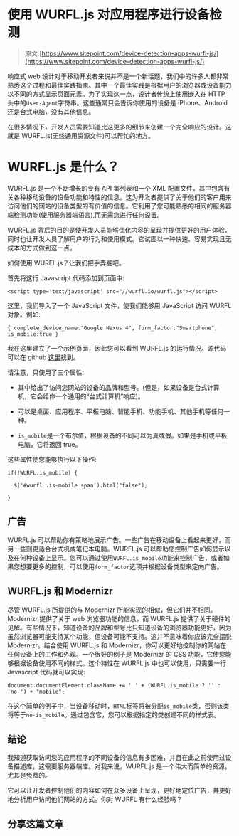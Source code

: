 # 使用 WURFL.js 对应用程序进行设备检测

> 原文:[https://www.sitepoint.com/device-detection-apps-wurfl-js/](https://www.sitepoint.com/device-detection-apps-wurfl-js/)

响应式 web 设计对于移动开发者来说并不是一个新话题，我们中的许多人都非常熟悉这个过程和最佳实践指南。其中一个最佳实践是根据用户的浏览器或设备能力以不同的方式显示页面元素。为了实现这一点，设计者传统上使用嵌入在 HTTP 头中的`User-Agent`字符串。这些通常只会告诉你使用的设备是 iPhone、Android 还是台式电脑，没有其他信息。

在很多情况下，开发人员需要知道比这更多的细节来创建一个完全响应的设计。这就是 WURFL.js(无线通用资源文件)可以帮忙的地方。

# WURFL.js 是什么？

WURFL.js 是一个不断增长的专有 API 集列表和一个 XML 配置文件，其中包含有关各种移动设备的设备功能和特性的信息。这为开发者提供了关于他们的客户用来访问他们的网站的设备类型的有价值的信息。它利用了您可能熟悉的相同的服务器端检测功能(使用服务器端语言),而无需您进行任何设置。

WURFL.js 背后的目的是使开发人员能够优化内容的呈现并提供更好的用户体验，同时也让开发人员了解用户的行为和使用模式。它试图以一种快速、容易实现且无成本的方式做到这一点。

如何使用 WURFL.js？让我们把手弄脏吧。

首先将这行 Javascript 代码添加到页面中:

```
<script type='text/javascript' src="//wurfl.io/wurfl.js"></script>
```

这里，我们导入了一个 JavaScript 文件，使我们能够用 JavaScript 访问 WURFL 对象。例如:

```
{ complete_device_name:"Google Nexus 4", form_factor:"Smartphone", is_mobile:true }
```

我在这里建立了一个示例页面，因此您可以看到 WURFL.js 的运行情况。源代码可以在 github [这里](https://github.com/sitepoint-editors/WURFL)找到。

请注意，只使用了三个属性:

*   其中给出了访问您网站的设备的品牌和型号。(但是，如果设备是台式计算机，它会给你一个通用的“台式计算机”响应)。

*   可以是桌面、应用程序、平板电脑、智能手机、功能手机、其他手机等任何一种。

*   `is_mobile`是一个布尔值，根据设备的不同可以为真或假。如果是手机或平板电脑，它将返回 true。

这些属性使您能够执行以下操作:

```
if(!WURFL.is_mobile) {

  $('#wurfl .is-mobile span').html("false");

}
```

## 广告

WURFL.js 可以帮助你有策略地展示广告。一些广告在移动设备上看起来更好，而另一些则更适合台式机或笔记本电脑。WURFL.js 可以帮助您控制广告如何显示以及在何种设备上显示。您可以通过使用`WURFL.is_mobile`功能来控制广告，或者如果您想要更多的控制，可以使用`form_factor`选项并根据设备类型来定向广告。

## WURFL.js 和 Modernizr

尽管 WURFL.js 所提供的与 Modernizr 所能实现的相似，但它们并不相同。Modernizr 提供了关于 web 浏览器功能的信息，而 WURFL.js 提供了关于硬件的见解。有些情况下，知道设备的品牌和型号比只知道设备的浏览器功能更好，因为虽然浏览器可能支持某个功能，但设备可能不支持。这并不意味着你应该完全摆脱 Modernizr。结合使用 WURFL.js 和 Modernizr，你可以更好地控制你的网站在任何设备上的工作和外观。一个很好的例子是 Modernizr 的 CSS 功能，它使您能够根据设备使用不同的样式。这个特性在 WURFL.js 中也可以使用，只需要一行 Javascript 代码就可以实现:

`document.documentElement.className += ' ' + (WURFL.is_mobile ? '' : 'no-') + "mobile";`

在这个简单的例子中，当设备移动时，`HTML`标签将被分配`is_mobile`类，否则该类将等于`no-is_mobile`。通过包含它，您可以根据指定的类创建不同的样式表。

## 结论

我知道获取访问您的应用程序的不同设备的信息有多困难，并且在此之前使用过设备描述库，这需要服务器端库。对我来说，WURFL.js 是一个伟大而简单的资源，尤其是免费的。

它可以让开发者控制他们的内容如何在众多设备上呈现，更好地定位广告，并更好地分析用户访问他们网站的方式。你对 WURFL 有什么经验吗？

## 分享这篇文章